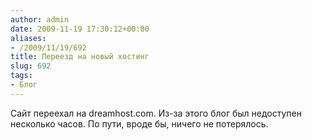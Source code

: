 ```yaml
---
author: admin
date: 2009-11-19 17:30:12+00:00
aliases:
- /2009/11/19/692
title: Переезд на новый хостинг
slug: 692
tags:
- Блог
---
```


Сайт переехал на dreamhost.com. Из-за этого блог был недоступен несколько часов. По пути, вроде бы, ничего не потерялось.
